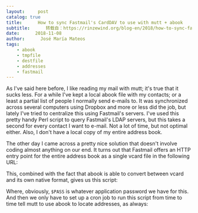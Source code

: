 ```yaml
---
layout:     post
catalog: true
title:      How to sync Fastmail's CardDAV to use with mutt + abook
subtitle:      转载自：https://rinzewind.org/blog-en/2018/how-to-sync-fastmails-carddav-to-use-with-mutt-abook.html
date:      2018-11-08
author:      José María Mateos
tags:
    - abook
    - tmpfile
    - destfile
    - addresses
    - fastmail
---
```


As I've said here before, I like reading my mail with 
mutt; 
it's true that it sucks less. For a while I've kept a local 
abook file with my contacts; or a least a 
partial list of people I normally send e-mails to. It was synchronized across 
several computers using Dropbox and more or less did the job, but lately I've 
tried to centralize this using Fastmail's servers. 
I've used this pretty handy Perl script to 
query Fastmail's LDAP servers, but this takes a second for every contact I want 
to e-mail. Not a lot of time, but not optimal either. Also, I don't have a local 
copy of my entire address book.

The other day I came across a pretty nice solution that doesn't involve coding 
almost anything on our end. It turns out that Fastmail offers an HTTP entry 
point for the entire address 
book as a 
single vcard file in the following URL:

This, combined with the fact that abook is able to convert between vcard and its 
own native format, gives us this script:

Where, obviously, `$PASS` is whatever application password we have for this. And 
then we only have to set up a cron job to run this script from time to time tell 
mutt to use abook to locate addresses, as always:
